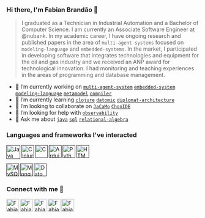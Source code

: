 ### Hi there, I'm Fabian Brandão 👋

> I graduated as a Technician in Industrial Automation and a Bachelor of Computer Science. I am currently an Associate Software Engineer at @nubank. In my academic career, I have ongoing research and published papers in the area of `multi-agent-systems` focused on `modeling-language` and `embedded-systems`. In the market, I participated in developing software that integrates technologies and equipment for the oil and gas industry and we received an ANP award for technological innovation. I had monitoring and teaching experiences in the areas of programming and database management.

- 🔭 I’m currently working on [`multi-agent-system`]() [`embedded-system`]() [`modeling-language`]() [`metamodel`]() [`compiler`]()
- 🌱 I’m currently learning [`clojure`]() [`datomic`]() [`diplomat-architecture`]()
- 👯 I’m looking to collaborate on [`JaCaMo`]() [`ChonIDE`]()
- 🤔 I’m looking for help with [`observability`]()
- 💬 Ask me about [`java`]() [`sql`]() [`relational-algebra`]()

### Languages and frameworks I've interacted

<div>
  
  [<img align="left" alt="Java" src="https://logodownload.org/wp-content/uploads/2017/04/java-logo.png" height="36px"/>]()
  
  [<img align="left" alt="Clojure" src="https://cdn.jsdelivr.net/gh/devicons/devicon/icons/clojure/clojure-original.svg" height="33px"/>]()

  [<img align="left" alt="C" src="https://upload.wikimedia.org/wikipedia/commons/thumb/1/18/C_Programming_Language.svg/1200px-C_Programming_Language.svg.png" height="33px">]()
  
  [<img align="left" alt="Arduino" src="https://brandslogos.com/wp-content/uploads/images/large/arduino-logo-1.png" height="33px">]()
  
  [<img align="left" alt="Python" src="https://logodownload.org/wp-content/uploads/2019/10/python-logo.png" height="33px">]()
  
  [<img align="left" alt="HTML CSS JS" src="https://www.freepnglogos.com/uploads/html5-logo-png/html5-logo-devextreme-multi-purpose-controls-html-javascript-3.png" height="33px">]()
  
  <br><br>
  
  [<img align="left" alt="MySQL" src="https://logodownload.org/wp-content/uploads/2016/10/mysql-logo-1.png" height="33px">]()
  
  [<img align="left" alt="MongoDB" src="https://cdn.iconscout.com/icon/free/png-256/mongodb-3629020-3030245.png" height="33px">]()
  
  [<img align="left" alt="Datomic" src="https://www.datomic.com/images/datomic-logo-290x230.png" height="33px">]()
  
</div>

<br><br>

### Connect with me 🔗
<div>

  [<img align="left" alt="Fabian Brandão | LinkedIn" height="33px" src="https://upload.wikimedia.org/wikipedia/commons/8/81/LinkedIn_icon.svg" />](https://www.linkedin.com/in/fabian-brand%C3%A3o-b0a53111b/)


  [<img align="left" alt="Fabian Brandão | Researchgate" height="33px" src="https://upload.wikimedia.org/wikipedia/commons/thumb/5/5e/ResearchGate_icon_SVG.svg/2048px-ResearchGate_icon_SVG.svg.png" />](https://www.researchgate.net/profile/Fabian-Manoel-2)

  [<img align="left" alt="Fabian Brandão | Google Scholar" height="33px" src="https://upload.wikimedia.org/wikipedia/commons/thumb/c/c7/Google_Scholar_logo.svg/2048px-Google_Scholar_logo.svg.png" />](https://scholar.google.com.br/citations?hl=pt-BR&user=CR7Ba8EAAAAJ&view_op=list_works&gmla=ABEO0YqB6icXGBa8FkhpogeBFDAr_QJUYzAMtlTXrwD3Tjxc2CqS-_pvFA7k6tj63JHHMJRHVSu1LGFwBip_25YXg4XeZx2K-cOFrztdFo8iLJ7kyZVs5Em0S9CHzQuBdGIquW8FHoKQfvSdpCZiDXC_fGOy6rg&iaan=FCPB+Manoel)

  [<img align="left" alt="Fabian Brandão | ORCID" height="33px" src="https://upload.wikimedia.org/wikipedia/commons/thumb/0/06/ORCID_iD.svg/2048px-ORCID_iD.svg.png" />](https://orcid.org/0000-0003-0614-0592)

  [<img align="left" alt="Fabian Brandão | Instagram" height="33px" src="https://logodownload.org/wp-content/uploads/2017/04/instagram-logo.png" />](https://www.instagram.com/fabian.brandao/)

</div>

<br>

